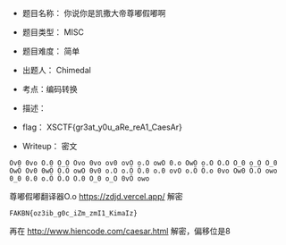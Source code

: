 * 题目名称： 你说你是凯撒大帝尊嘟假嘟啊

* 题目类型： MISC

* 题目难度： 简单

* 出题人： Chimedal

* 考点：编码转换

* 描述：

* flag： XSCTF{gr3at_y0u_aRe_reA1_CaesAr}

* Writeup：
密文
```
Öv0 0vo O.0 O_Ö Övo 0vo ov0 ovÖ o.Ö owÖ 0.o OwÖ o.O Ö.O O_0 o_Ö Ö_0 OwÖ Ov0 0wÖ Ö.Ö owO 0v0 o.O o.Ö Ö.0 o.0 ovO o.Ö Ö.o 0vo Ow0 Ö.Ö owo 0_0 0.0 o.Ö Ö.O O.0 O_0 o_O 0vÖ owo  
```
尊嘟假嘟翻译器O.o <https://zdjd.vercel.app/> 解密
```
FAKBN{oz3ib_g0c_iZm_zmI1_KimaIz}
```
再在 <http://www.hiencode.com/caesar.html> 解密，偏移位是8
